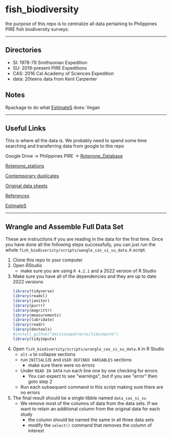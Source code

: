 # fish_biodiversity

the purpose of this repo is to centralize all data pertaining to Philippines PIRE fish biodiversity surveys.

---

## Directories

* SI: 1978-79 Smithsonian Expedition
* SU: 2019-present PIRE Expeditions
* CAS: 2016 Cal Academy of Sciences Expedition
* data: 20teens data from Kent Carpenter

## Notes

Rpackage to do what [EstimateS](https://www.robertkcolwell.org/pages/estimates) does: Vegan

---

## Useful Links

This is where all the data is.  We probably need to spend some time searching and transferring data from google to this repo

Google Drive → Philippines PIRE → [Rotenone_Database](https://drive.google.com/drive/folders/1n1yQ6lLybuoX6wJJQ5qRgplAQ09lOYHq?usp=sharing)

[Rotenone_stations](https://www.google.com/maps/d/edit?mid=1xB7u9XTp1JbzET8mogF0nwA_v32L6aGO&usp=sharing)

[Contemporary duplicates](https://drive.google.com/drive/folders/1XW8LRXK4yhUjJNjUEyFE8794wDhy-6hk?usp=sharing)

[Original data sheets](https://drive.google.com/drive/folders/1Y6GeNfWD62MisoEUMpenO09ZsY03Fqcl?usp=sharing)

[References](https://drive.google.com/drive/folders/1UDOhV8IWjNOvagBF-UQNpalLqe9fr30t?usp=sharing)

[EstimateS](https://www.robertkcolwell.org/pages/estimates)

---

## Wrangle and Assemble Full Data Set

These are instructions if you are reading in the data for the first time.  Once you have done all the following steps successfully, you can just run the whole `fish_biodiveristy/scripts/wangle_cas_si_su_data.R` script.

1. Clone this repo to your computer
2. Open RStudio
    * make sure you are using `R 4.2.1` and a 2022 version of R Studio
3. Make sure you have all of the dependencies and they are up to date 2022 versions
    ```r
    library(tidyverse)
    library(readxl)
    library(janitor)
    library(purrr)
    library(magrittr)
    library(measurements)
    library(lubridate)
    library(readr)
    library(devtools)
    #install_github("decisionpatterns/tidyimpute")
    library(tidyimpute)
    ```
4. Open `fish_biodiversity/scripts/wrangle_cas_si_su_data.R` in R Studio
   * `alt-o` to collapse sections
   * run `INITIALIZE` and `USER DEFINED VARIABLES` sections
      * make sure there were no errors
   * Under `READ IN DATA` run each line one by one checking for errors
      * You can expect to see "warnings", but if you see "error" then goto step 2
   * Run each subsequent command in this script making sure there are no errors
5. The final result should be a single tibble named `data_cas_si_su`
   * We remove most of the columns of data from the data sets.  If we want to retain an additional column from the original data for each study
      * the column should be named the same in all three data sets
      * modify the `select()` command that removes the column of interest
